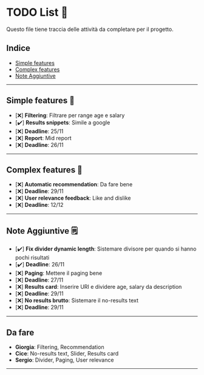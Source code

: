 # TODO List 📝

Questo file tiene traccia delle attività da completare per il progetto.

## Indice
- [Simple features](#simple-features)
- [Complex features](#attività-in-corso)
- [Note Aggiuntive](#note-aggiuntive)

---

## Simple features 🚀
  - [❌] **Filtering**: Filtrare per range age e salary
  - [✔️] **Results snippets**: Simile a google
  - [❌] **Deadline**: 25/11
  - [❌] **Report**: Mid report
  - [❌] **Deadline**: 26/11

---

## Complex features 🚀
  - [❌] **Automatic recommendation**: Da fare bene
  - [❌] **Deadline**: 29/11
  - [❌] **User relevance feedback**: Like and dislike
  - [❌] **Deadline**: 12/12

---

## Note Aggiuntive 🗒️
  - [✔️] **Fix divider dynamic length**: Sistemare divisore per quando si hanno pochi risultati
  - [✔️] **Deadline**: 26/11
  - [❌] **Paging**: Mettere il paging bene
  - [❌] **Deadline**: 27/11
  - [❌] **Results card**: Inserire URI e dividere age, salary da description
  - [❌] **Deadline**: 29/11
  - [❌] **No results brutto**: Sistemare il no-results text
  - [❌] **Deadline**: 29/11

---

## Da fare
  - **Giorgia**: Filtering, Recommendation
  - **Cice**: No-results text, Slider, Results card
  - **Sergio**: Divider, Paging, User relevance

---
